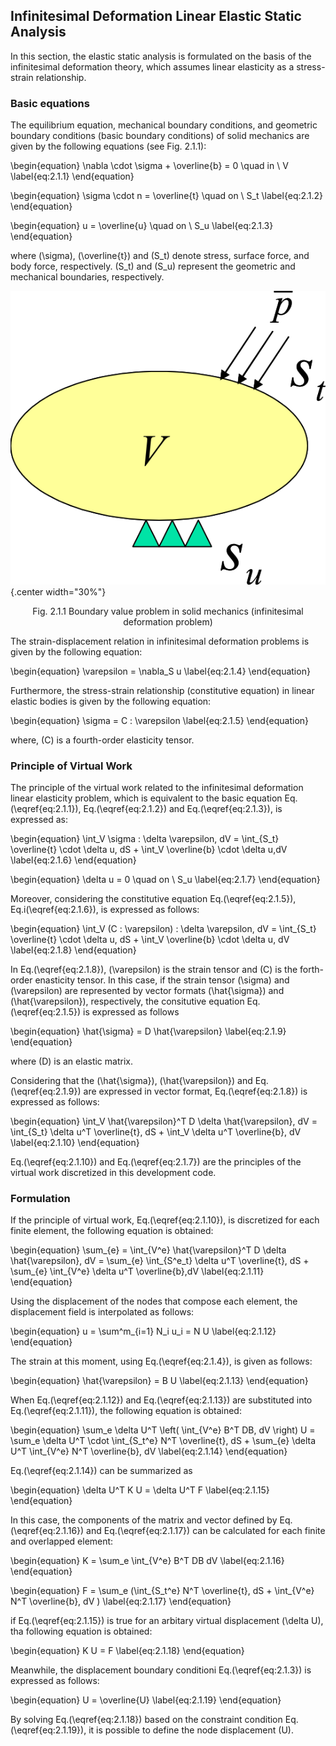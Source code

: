 
## Infinitesimal Deformation Linear Elastic Static Analysis

In this section, the elastic static analysis is formulated on the basis of the infinitesimal deformation theory, which assumes linear elasticity as a stress-strain relationship. 

### Basic equations

The equilibrium equation, mechanical boundary conditions, and geometric boundary conditions (basic boundary conditions) of solid mechanics are given by the following equations (see Fig. 2.1.1): 

\begin{equation}
\nabla \cdot \sigma + \overline{b} = 0 \quad in \ V
\label{eq:2.1.1}
\end{equation}

\begin{equation}
\sigma \cdot n = \overline{t} \quad on \ S_t
\label{eq:2.1.2} 
\end{equation}

\begin{equation}
u = \overline{u} \quad on \ S_u
\label{eq:2.1.3}
\end{equation}


where \(\sigma\), \(\overline{t}\) and \(S_t\) denote stress, surface force, and body force, respectively. \(S_t\) and \(S_u\) represent the geometric and mechanical boundaries, respectively.

![Boundary value problem in solid mechanics (infinitesimal deformation problem)](media/theory01_01.png){.center width="30%"}
<div style="text-align:center;">
Fig. 2.1.1 Boundary value problem in solid mechanics (infinitesimal deformation problem)
</div>

The strain-displacement relation in infinitesimal deformation problems is given by the following equation:

\begin{equation}
\varepsilon = \nabla_S u
\label{eq:2.1.4}
\end{equation}

Furthermore, the stress-strain relationship (constitutive equation) in linear elastic bodies is given by the following equation:

\begin{equation}
\sigma = C : \varepsilon
\label{eq:2.1.5}
\end{equation}

where, \(C\) is a fourth-order elasticity tensor.

### Principle of Virtual Work

The principle of the virtual work related to the infinitesimal deformation linear elasticity problem, which is equivalent to the basic equation Eq.\(\eqref{eq:2.1.1}\), Eq.\(\eqref{eq:2.1.2}\) and Eq.\(\eqref{eq:2.1.3}\), is expressed as:

\begin{equation}
\int_V \sigma : \delta \varepsilon\, dV = \int_{S_t} \overline{t} \cdot \delta u\, dS + \int_V \overline{b} \cdot \delta u\,dV
\label{eq:2.1.6}
\end{equation}

\begin{equation}
\delta u = 0 \quad on \ S_u
\label{eq:2.1.7}
\end{equation}

Moreover, considering the constitutive equation Eq.\(\eqref{eq:2.1.5}\), Eq.i\(\eqref{eq:2.1.6}\), is expressed as follows:

\begin{equation}
\int_V (C : \varepsilon) : \delta \varepsilon\, dV = \int_{S_t} \overline{t} \cdot \delta u\, dS + \int_V \overline{b} \cdot \delta u\, dV
\label{eq:2.1.8}
\end{equation}

In Eq.\(\eqref{eq:2.1.8}\), \(\varepsilon\) is the strain tensor and \(C\) is the forth-order enasticity tensor. In this case, if the strain tensor \(\sigma\) and \(\varepsilon\) are represented by vector formats \(\hat{\sigma}\) and \(\hat{\varepsilon}\), respectively, the consitutive equation Eq.\(\eqref{eq:2.1.5}\) is expressed as follows

\begin{equation}
\hat{\sigma} = D \hat{\varepsilon}
\label{eq:2.1.9}
\end{equation}

where \(D\) is an elastic matrix.

Considering that the \(\hat{\sigma}\), \(\hat{\varepsilon}\) and Eq.\(\eqref{eq:2.1.9}\) are expressed in vector format, Eq.\(\eqref{eq:2.1.8}\) is expressed as follows:

\begin{equation}
\int_V \hat{\varepsilon}^T D \delta \hat{\varepsilon}\, dV = \int_{S_t}
\delta u^T \overline{t}\, dS + \int_V \delta u^T \overline{b}\, dV
\label{eq:2.1.10}
\end{equation}

Eq.\(\eqref{eq:2.1.10}\) and Eq.\(\eqref{eq:2.1.7}\) are the principles of the virtual work discretized in this development code.

### Formulation

If the principle of virtual work, Eq.\(\eqref{eq:2.1.10}\), is discretized for each finite element, the following equation is obtained:  

\begin{equation}
\sum_{e} = \int_{V^e} \hat{\varepsilon}^T D \delta \hat{\varepsilon}\, dV = \sum_{e} \int_{S^e_t}
\delta u^T \overline{t}\, dS + \sum_{e} \int_{V^e} \delta u^T \overline{b}\,dV
\label{eq:2.1.11}
\end{equation}

Using the displacement of the nodes that compose each element, the displacement field is interpolated as follows:

\begin{equation}
u = \sum^m_{i=1} N_i u_i = N U
\label{eq:2.1.12}
\end{equation}

The strain at this moment, using Eq.\(\eqref{eq:2.1.4}\),  is given as follows:

\begin{equation}
\hat{\varepsilon} = B U
\label{eq:2.1.13}
\end{equation}

When Eq.\(\eqref{eq:2.1.12}\) and Eq.\(\eqref{eq:2.1.13}\) are substituted into Eq.\(\eqref{eq:2.1.11}\), the following equation is obtained:

\begin{equation}
\sum_e \delta U^T \left( \int_{V^e} B^T DB\, dV \right)
U = \sum_e \delta U^T \cdot \int_{S_t^e}
N^T \overline{t}\, dS + \sum_{e} \delta U^T \int_{V^e} N^T
\overline{b}\, dV
\label{eq:2.1.14}
\end{equation}

Eq.\(\eqref{eq:2.1.14}\) can be summarized as

\begin{equation}
\delta U^T K U = \delta U^T F
\label{eq:2.1.15}
\end{equation}

In this case, the components of the matrix and vector defined by Eq.\(\eqref{eq:2.1.16}\) and Eq.\(\eqref{eq:2.1.17}\) can be calculated for each finite and overlapped element:

\begin{equation}
K = \sum_e \int_{V^e} B^T DB dV
\label{eq:2.1.16}
\end{equation}

\begin{equation}
F = \sum_e (\int_{S_t^e} N^T \overline{t}\, dS + \int_{V^e} N^T \overline{b}\, dV )
\label{eq:2.1.17}
\end{equation}

if Eq.\(\eqref{eq:2.1.15}\) is true for an arbitary virtual displacement \(\delta U\), tha following equation is obtained:

\begin{equation}
K U = F
\label{eq:2.1.18}
\end{equation}

Meanwhile, the displacement boundary conditioni Eq.\(\eqref{eq:2.1.3}\) is expressed as follows:

\begin{equation}
U = \overline{U}
\label{eq:2.1.19}
\end{equation}

By solving Eq.\(\eqref{eq:2.1.18}\) based on the constraint condition Eq.\(\eqref{eq:2.1.19}\), it is possible to define the node displacement \(U\).


